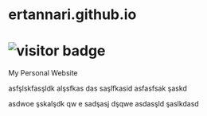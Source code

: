 # ertannari.github.io
# <img src="https://visitor-badge.laobi.icu/badge?page_id=ertannari.visitor-badge" alt="visitor badge"/>
My Personal Website

asfşlskfasşldk alşsfkas
das
saşlfkasid asfasfsak şaskd

asdwoe şskalşdk qw
e
sadşasj dşqwe
asdasşld şaslkdasd

